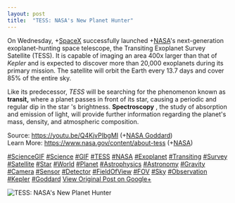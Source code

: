 ```yaml
---
layout: post
title:  "TESS: NASA's New Planet Hunter"
---
```


On Wednesday, +[SpaceX](https://plus.google.com/104512038508075599339) successfully launched +[NASA](https://plus.google.com/102371865054310418159)'s next-generation exoplanet-hunting space telescope, the Transiting Exoplanet Survey Satellite (TESS). It is capable of imaging an area 400x larger than that of _Kepler_ and is expected to discover more than 20,000 exoplanets during its primary mission. The satellite will orbit the Earth every 13.7 days and cover 85% of the entire sky.  
  
Like its predecessor, _TESS_ will be searching for the phenomenon known as **transit,** where a planet passes in front of its star, causing a periodic and regular dip in the star 's brightness. **Spectroscopy** , the study of absorption and emission of light, will provide further information regarding the planet's mass, density, and atmospheric composition.   
  
Source: <https://youtu.be/Q4KjvPIbgMI> (+[NASA Goddard](https://plus.google.com/104119652854948680692))  
Learn More: <https://www.nasa.gov/content/about-tess> (+[NASA](https://plus.google.com/102371865054310418159))  
  
[#ScienceGIF](https://plus.google.com/s/%23ScienceGIF/posts) [#Science](https://plus.google.com/s/%23Science/posts) [#GIF](https://plus.google.com/s/%23GIF/posts) [#TESS](https://plus.google.com/s/%23TESS/posts) [#NASA](https://plus.google.com/s/%23NASA/posts) [#Exoplanet](https://plus.google.com/s/%23Exoplanet/posts) [#Transiting](https://plus.google.com/s/%23Transiting/posts) [#Survey](https://plus.google.com/s/%23Survey/posts) [#Satellite](https://plus.google.com/s/%23Satellite/posts) [#Star](https://plus.google.com/s/%23Star/posts) [#World](https://plus.google.com/s/%23World/posts) [#Planet](https://plus.google.com/s/%23Planet/posts) [#Astrophysics](https://plus.google.com/s/%23Astrophysics/posts) [#Astronomy](https://plus.google.com/s/%23Astronomy/posts) [#Gravity](https://plus.google.com/s/%23Gravity/posts) [#Camera](https://plus.google.com/s/%23Camera/posts) [#Sensor](https://plus.google.com/s/%23Sensor/posts) [#Detector](https://plus.google.com/s/%23Detector/posts) [#FieldOfView](https://plus.google.com/s/%23FieldOfView/posts) [#FOV](https://plus.google.com/s/%23FOV/posts) [#Sky](https://plus.google.com/s/%23Sky/posts) [#Observation](https://plus.google.com/s/%23Observation/posts) [#Kepler](https://plus.google.com/s/%23Kepler/posts) [#Goddard](https://plus.google.com/s/%23Goddard/posts)
[View Original Post on Google+](https://plus.google.com/+ColinSullender/posts/Zsptc7PkFqn)

![TESS: NASA's New Planet Hunter](/assets/img/2018-04-21-TESS-NASAs-New-Planet-Hunter.gif)
